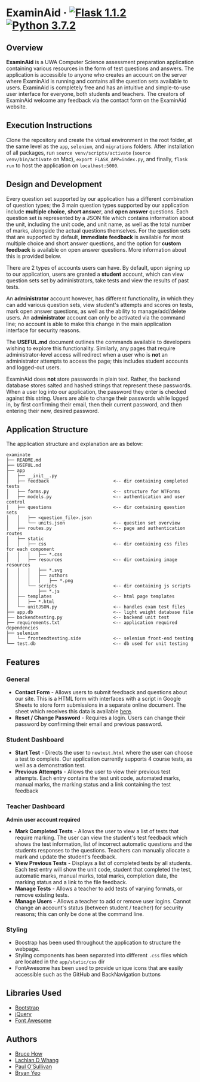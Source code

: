 # ExaminAid &middot; [![Flask 1.1.2](https://img.shields.io/badge/flask-1.0.2-blue.svg)](https://pypi.org/project/Flask/) [![Python 3.7.2](https://img.shields.io/badge/python-3.7.2-blue.svg)](https://www.python.org/downloads/release/python-372/) 

## Overview

**ExaminAid** is a UWA Computer Science assessment preparation application containing various resources in the form of test questions and answers. The application is accessible to anyone who creates an account on the server where ExaminAid is running and contains all the question sets available to users. ExaminAid is completely free and has an intuitive and simple-to-use user interface for everyone, both students and teachers. The creators of ExaminAid welcome any feedback via the contact form on the ExaminAid website.

## Execution Instructions
Clone the repository and create the virtual environment in the root folder, at the same level as the `app`, `selenium`, and `migrations` folders. After installation of all packages, run `source venv/scripts/activate` (`source venv/bin/activate` on Mac), `export FLASK_APP=index.py`, and finally, `flask run` to host the application on `localhost:5000`.

## Design and Development

Every question set supported by our application has a different combination of question types; the 3 main question types supported by our application include **multiple choice**, **short answer**, and **open answer** questions. Each question set is represented by a JSON file which contains information about the unit, including the unit code, and unit name, as well as the total number of marks, alongside the actual questions themselves. For the question sets that are supported by default, **immediate feedback** is available for most multiple choice and short answer questions, and the option for **custom feedback** is available on open answer questions. More information about this is provided below.

There are 2 types of accounts users can have. By default, upon signing up to our application, users are granted a **student** account, which can view question sets set by administrators, take tests and view the results of past tests.

An **administrator** account however, has different functionality, in which they can add various question sets, view student's attempts and scores on tests, mark open answer questions, as well as the ability to manage/add/delete users. An **administrator** account can only be activated via the command line; no account is able to make this change in the main application interface for security reasons.

The **USEFUL.md** document outlines the commands available to developers wishing to explore this functionality. Similarly, any pages that require administrator-level access will redirect when a user who is **not** an administrator attempts to access the page; this includes student accounts and logged-out users.

ExaminAid does **not** store passwords in plain text. Rather, the backend database stores salted and hashed strings that represent these passwords. When a user log into our application, the password they enter is checked against this string. Users are able to change their passwords while logged in, by first confirming their email, then their current password, and then entering their new, desired password.

## Application Structure
The application structure and explanation are as below:
```
examinate
├── README.md                           
├── USEFUL.md
├── app
│   ├── __init__.py
│   ├── feedback                        <-- dir containing completed tests
│   ├── forms.py                        <-- structure for WTForms
│   ├── models.py                       <-- authentication and user control
│   ├── questions                       <-- dir containing question sets
│   │   ├── <question_file>.json
│   │   └── units.json                  <-- question set overview
│   ├── routes.py                       <-- page and authentication routes
│   ├── static 
│   │   ├── css                         <-- dir containing css files for each component
│   │   │   ├── *.css
│   │   ├── resources                   <-- dir containing image resources
│   │   │   ├── *.svg
│   │   │   ├── authors
│   │   │   │   ├── *.png
│   │   └── scripts                     <-- dir containing js scripts
│   │       ├── *.js
│   ├── templates                       <-- html page templates
│   │   ├── *.html
│   └── unitJSON.py                     <-- handles exam test files
├── app.db                              <-- light weight database file
├── backendtesting.py                   <-- backend unit test
├── requirements.txt                    <-- application required dependencies
├── selenium
│   └── frontendtesting.side            <-- selenium front-end testing
└── test.db                             <-- db used for unit testing
```

## Features

### General
- **Contact Form** - Allows users to submit feedback and questions about our site. This is a HTML form with interfaces with a script in Google Sheets to store form submissions in a separate online document. The sheet which receives this data is available [here](https://docs.google.com/spreadsheets/d/1tRqt7958lMhJuw4GvrrazpACogWdf6A6B2dD_zZ_HmE/edit?usp=sharing).
- **Reset / Change Password** - Requires a login. Users can change their password by confirming their email and previous password.

### Student Dashboard
- **Start Test** - Directs the user to `newtest.html` where the user can choose a test to complete. Our application currently supports 4 course tests, as well as a demonstration test.
- **Previous Attempts** - Allows the user to view their previous test attempts. Each entry contains the test unit code, automated marks, manual marks, the marking status and a link containing the test feedback

### Teacher Dashboard
**Admin user account required**
- **Mark Completed Tests** - Allows the user to view a list of tests that require marking. The user can view the student's test feedback which shows the test information, list of incorrect automatic questions and the students responses to the questions. Teachers can manually allocate a mark and update the student's feedback.
- **View Previous Tests** - Displays a list of completed tests by all students. Each test entry will show the unit code, student that completed the test, automatic marks, manual marks, total marks, completion date, the marking status and a link to the file feedback.
- **Manage Tests** - Allows a teacher to add tests of varying formats, or remove existing tests.
- **Manage Users** - Allows a teacher to add or remove user logins. Cannot change an account's status (between student / teacher) for security reasons; this can only be done at the command line.

### Styling
- Boostrap has been used throughout the application to structure the webpage.
- Styling components has been separated into different `.css` files which are located in the `app/static/css` dir
- FontAwesome has been used to provide unique icons that are easily accessible such as the GitHub and BackNavigation buttons

## Libraries Used
- [Bootstrap](https://getbootstrap.com/)
- [jQuery](https://jquery.com/)
- [Font Awesome](https://fontawesome.com/)

## Authors
- [Bruce How](https://github.com/brucehow)
- [Lachlan D Whang](https://github.com/ForsakenIdol)
- [Paul O'Sullivan](https://www.github.com/paulosllvn)
- [Bryan Yeo](https://github.com/Darkstorm1337)
